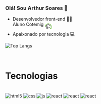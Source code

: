 ### Olá! Sou Arthur Soares 👋
<div>

<ul>
    <li>Desenvolvedor front-end 🧑‍💻</li>
    <li style="display:flex; vertical-align:middle">Aluno Cotemig<img src="https://raw.githubusercontent.com/Arthur-Soares-Dev/Arthur-Soares-Dev/main/cotemig_logo.png" height="30px" alt="Cotemig_logo"></li>
    <li>Apaixonado por tecnologia 💻</li>
</ul>

![Top Langs](https://github-readme-stats.vercel.app/api/top-langs/?username=anuraghazra&layout=compact)
</div>
<br>

# Tecnologias
<div style="display: inline-block"><br/>
<img align="center" alt="html5" src="https://img.shields.io/badge/HTML5-E34F26?style=for-the-badge&logo=html5&logoColor=white" />
<img align="center" alt="css" src="https://img.shields.io/badge/CSS3-1572B6?style=for-the-badge&logo=css3&logoColor=white" />
<img align="center" alt="js" src="https://img.shields.io/badge/JavaScript-F7DF1E?style=for-the-badge&logo=javascript&logoColor=black" />
<img align="center" alt="react" src="https://img.shields.io/badge/React-20232A?style=for-the-badge&logo=react&logoColor=61DAFB" />
<img align="center" alt="react" src="https://img.shields.io/badge/Figma-F24E1E?style=for-the-badge&logo=figma&logoColor=white" />
<img align="center" alt="react" src="https://img.shields.io/badge/Bootstrap-563D7C?style=for-the-badge&logo=bootstrap&logoColor=white" />
